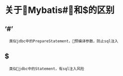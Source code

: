 # 关于Mybatis#和$的区别
## ‘#’

```
  类似jdbc中的PrepareStatement，预编译参数，防止sql注入
```

## $

```
  类似jdbc中的Statement，有sql注入风险
```
